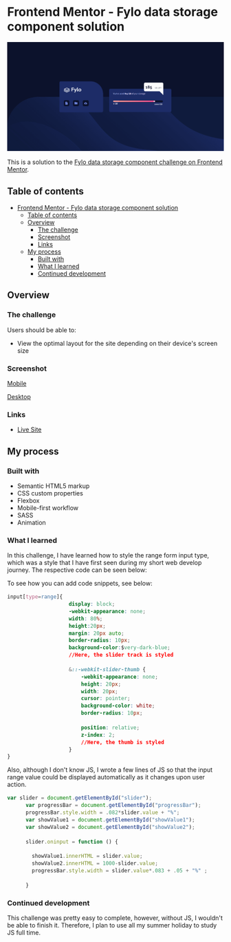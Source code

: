 # Frontend Mentor - Fylo data storage component solution

![Desktop](/design/desktop.png)

This is a solution to the [Fylo data storage component challenge on Frontend Mentor](https://www.frontendmentor.io/challenges/fylo-data-storage-component-1dZPRbV5n). 

## Table of contents

- [Frontend Mentor - Fylo data storage component solution](#frontend-mentor---fylo-data-storage-component-solution)
  - [Table of contents](#table-of-contents)
  - [Overview](#overview)
    - [The challenge](#the-challenge)
    - [Screenshot](#screenshot)
    - [Links](#links)
  - [My process](#my-process)
    - [Built with](#built-with)
    - [What I learned](#what-i-learned)
    - [Continued development](#continued-development)

## Overview

### The challenge

Users should be able to:

- View the optimal layout for the site depending on their device's screen size

### Screenshot

[Mobile](/design/mobile.png)

[Desktop](/design/desktop.png)


### Links

- [Live Site](https://fylo-data-storage-dark.netlify.app)

## My process

### Built with

- Semantic HTML5 markup
- CSS custom properties
- Flexbox
- Mobile-first workflow
- SASS
- Animation

### What I learned

In this challenge, I have learned how to style the range form input type, which was a style that I have first seen during my short web develop journey. The respective code can be seen below:

To see how you can add code snippets, see below:

```css
input[type=range]{
                    display: block;
                    -webkit-appearance: none;
                    width: 80%;
                    height:20px;
                    margin: 20px auto;   
                    border-radius: 10px; 
                    background-color:$very-dark-blue;                
                    //Here, the slider track is styled

                    &::-webkit-slider-thumb {
                        -webkit-appearance: none;
                        height: 20px;
                        width: 20px;
                        cursor: pointer;    
                        background-color: white; 
                        border-radius: 10px;  
                     
                        position: relative;
                        z-index: 2;
                        //Here, the thumb is styled
                    }
}
```
Also, although I don't know JS, I wrote a few lines of JS so that the input range value could be displayed automatically as it changes upon user action. 
```js
var slider = document.getElementById("slider");
      var progressBar = document.getElementById("progressBar");
      progressBar.style.width = .082*slider.value + "%";
      var showValue1 = document.getElementById("showValue1");
      var showValue2 = document.getElementById("showValue2");

      slider.oninput = function () {

        showValue1.innerHTML = slider.value;
        showValue2.innerHTML = 1000-slider.value;
        progressBar.style.width = slider.value*.083 + .05 + "%" ;
        
      }
```

### Continued development

This challenge was pretty easy to complete, however, without JS, I wouldn't be able to finish it. Therefore, I plan to use all my summer holiday to study JS full time.




